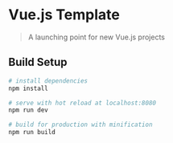 # Vue.js Template

> A launching point for new Vue.js projects

## Build Setup

``` bash
# install dependencies
npm install

# serve with hot reload at localhost:8080
npm run dev

# build for production with minification
npm run build
```
